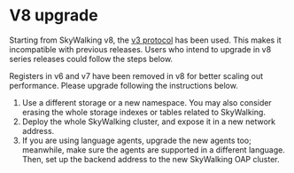 # V8 upgrade
Starting from SkyWalking v8, the [v3 protocol](../protocols/README.md) has been used. This makes it incompatible with previous releases.
Users who intend to upgrade in v8 series releases could follow the steps below.


Registers in v6 and v7 have been removed in v8 for better scaling out performance. Please upgrade following the instructions below.
1. Use a different storage or a new namespace. You may also consider erasing the whole storage indexes or tables related to SkyWalking.
2. Deploy the whole SkyWalking cluster, and expose it in a new network address.
3. If you are using language agents, upgrade the new agents too; meanwhile, make sure the agents are supported in a different language.
Then, set up the backend address to the new SkyWalking OAP cluster.
